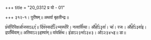 +++
title = "20_0312 प्र यो - 01"

+++
३१२-१। पुरीषम्॥ अथर्वा बृहतीन्द्रः॥

प्र꣥यो꣯रिरिक्षओ꣯जसाऽ६ए꣥॥ दि꣢व꣡स्सदो꣰꣯ऽ२भ्यस्प꣡रि। नत्वावि꣪व्या। औ꣢꣯हो꣭ऽ३वा꣢। चा꣡। रजः। औ꣢꣯हो꣭ऽ३वा꣢इ। द्रपा꣡꣯र्थिवाम्॥ अतिवाऽ२३इश्वा꣢म्॥ वा꣡वक्षि꣢थ। इ꣡डाऽ२३भा꣢ऽ३४३। ओ꣡ऽ२३४५इ॥ डा॥